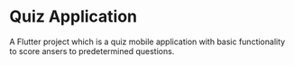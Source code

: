 # Quiz Application

A Flutter project which is a quiz mobile application with basic functionality to score ansers to predetermined questions.

